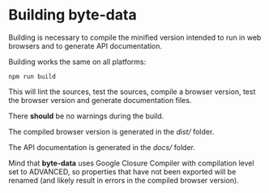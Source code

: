 # Building byte-data

Building is necessary to compile the minified version intended to run in web browsers and to generate API documentation.

Building works the same on all platforms:
```
npm run build
```
This will lint the sources, test the sources, compile a browser version, test the browser version and generate documentation files.

There **should** be no warnings during the build.

The compiled browser version is generated in the *dist/* folder.

The API documentation is generated in the *docs/* folder.

Mind that **byte-data** uses Google Closure Compiler with compilation level set to ADVANCED, so properties that have not been exported will be renamed (and likely result in errors in the compiled browser version).
